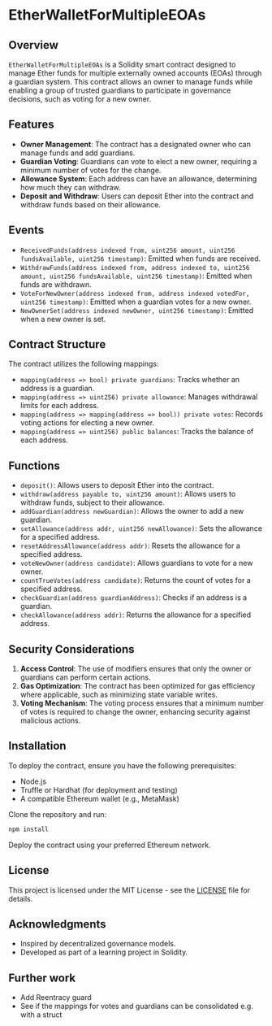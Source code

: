 
# EtherWalletForMultipleEOAs

## Overview

`EtherWalletForMultipleEOAs` is a Solidity smart contract designed to manage Ether funds for multiple externally owned accounts (EOAs) through a guardian system. This contract allows an owner to manage funds while enabling a group of trusted guardians to participate in governance decisions, such as voting for a new owner.

## Features

- **Owner Management**: The contract has a designated owner who can manage funds and add guardians.
- **Guardian Voting**: Guardians can vote to elect a new owner, requiring a minimum number of votes for the change.
- **Allowance System**: Each address can have an allowance, determining how much they can withdraw.
- **Deposit and Withdraw**: Users can deposit Ether into the contract and withdraw funds based on their allowance.

## Events

- `ReceivedFunds(address indexed from, uint256 amount, uint256 fundsAvailable, uint256 timestamp)`: Emitted when funds are received.
- `WithdrawFunds(address indexed from, address indexed to, uint256 amount, uint256 fundsAvailable, uint256 timestamp)`: Emitted when funds are withdrawn.
- `VoteForNewOwner(address indexed from, address indexed votedFor, uint256 timestamp)`: Emitted when a guardian votes for a new owner.
- `NewOwnerSet(address indexed newOwner, uint256 timestamp)`: Emitted when a new owner is set.

## Contract Structure

The contract utilizes the following mappings:

- `mapping(address => bool) private guardians`: Tracks whether an address is a guardian.
- `mapping(address => uint256) private allowance`: Manages withdrawal limits for each address.
- `mapping(address => mapping(address => bool)) private votes`: Records voting actions for electing a new owner.
- `mapping(address => uint256) public balances`: Tracks the balance of each address.

## Functions

- `deposit()`: Allows users to deposit Ether into the contract.
- `withdraw(address payable to, uint256 amount)`: Allows users to withdraw funds, subject to their allowance.
- `addGuardian(address newGuardian)`: Allows the owner to add a new guardian.
- `setAllowance(address addr, uint256 newAllowance)`: Sets the allowance for a specified address.
- `resetAddressAllowance(address addr)`: Resets the allowance for a specified address.
- `voteNewOwner(address candidate)`: Allows guardians to vote for a new owner.
- `countTrueVotes(address candidate)`: Returns the count of votes for a specified address.
- `checkGuardian(address guardianAddress)`: Checks if an address is a guardian.
- `checkAllowance(address addr)`: Returns the allowance for a specified address.

## Security Considerations

1. **Access Control**: The use of modifiers ensures that only the owner or guardians can perform certain actions.
2. **Gas Optimization**: The contract has been optimized for gas efficiency where applicable, such as minimizing state variable writes.
3. **Voting Mechanism**: The voting process ensures that a minimum number of votes is required to change the owner, enhancing security against malicious actions.

## Installation

To deploy the contract, ensure you have the following prerequisites:

- Node.js
- Truffle or Hardhat (for deployment and testing)
- A compatible Ethereum wallet (e.g., MetaMask)

Clone the repository and run:

```bash
npm install
```

Deploy the contract using your preferred Ethereum network.

## License

This project is licensed under the MIT License - see the [LICENSE](LICENSE) file for details.

## Acknowledgments

- Inspired by decentralized governance models.
- Developed as part of a learning project in Solidity.

## Further work

- Add Reentracy guard
- See if the mappings for votes and guardians can be consolidated e.g. with a struct

